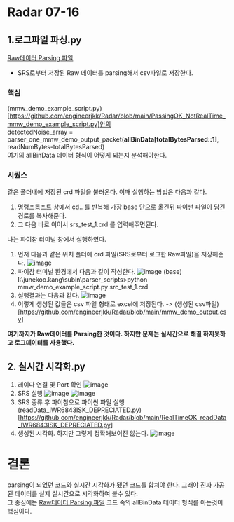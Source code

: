 # Radar 07-16

## 1.로그파일 파싱.py 
[Raw데이터 Parsing 파일](https://github.com/engineerjkk/Radar/blob/main/PassingOK_NotRealTime_mmw_demo_example_script.py)  
* SRS로부터 저장된 Raw 데이터를 parsing해서 csv파일로 저장한다.  

### 핵심

(mmw_demo_example_script.py)[https://github.com/engineerjkk/Radar/blob/main/PassingOK_NotRealTime_mmw_demo_example_script.py]안의  
detectedNoise_array = parser_one_mmw_demo_output_packet(**allBinData[totalBytesParsed::1]**, readNumBytes-totalBytesParsed)  
여기의 allBinData 데이터 형식이 어떻게 되는지 분석해야한다.
 
### 시퀀스
같은 폴더내에 저장된 crd 파일을 불러온다. 이때 실행하는 방법은 다음과 같다.

1. 명령프롬프트 창에서  cd.. 를 반복해 가장 base 단으로 옮긴뒤 파이썬 파일이 담긴 경로를 복사해준다.  
2. 그 다음 바로 이어서 srs_test_1.crd 를 입력해주면된다.

나는 파이참 터미널 창에서 실행하였다.
1. 먼저 다음과 같은 위치 폴더에 crd 파일(SRS로부터 로그한 Raw파일)을 저장해준다.
 ![image](https://user-images.githubusercontent.com/76835313/125942277-6f479924-c51a-4cfc-aa05-af3150b91c6e.png)
2. 파이참 터미널 환경에서 다음과 같이 작성한다.
![image](https://user-images.githubusercontent.com/76835313/125942395-604fd673-eb94-41f9-ae12-b2239a41b49a.png)
(base) I:\junekoo.kang\subin\parser_scripts>python mmw_demo_example_script.py src_test_1.crd
3. 실행결과는 다음과 같다.
![image](https://user-images.githubusercontent.com/76835313/125942499-b96312ee-91b7-410b-a380-7531254b7050.png)
5. 이렇게 생성된 값들은 csv 파일 형태로 excel에 저장된다.
-> (생성된 csv파일)[https://github.com/engineerjkk/Radar/blob/main/mmw_demo_output.csv]

**여기까지가 Raw데이터를 Parsing한 것이다. 하지만 문제는 실시간으로 해결 하지못하고 로그데이터를 사용했다.**

## 2. 실시간 시각화.py
1. 레이다 연결 및 Port 확인
![image](https://user-images.githubusercontent.com/76835313/125943258-0bdad3e9-be24-4f5f-a467-0452ad7f8668.png)
2. SRS 실행
![image](https://user-images.githubusercontent.com/76835313/125943337-f59f1bef-4541-4d3e-b130-9c65f6328cb7.png)
![image](https://user-images.githubusercontent.com/76835313/125943440-dc810f9b-269c-4ccd-afb0-e2857002e374.png)
3. SRS 종류 후 파이참으로 파이썬 파일 실행
(readData_IWR6843ISK_DEPRECIATED.py)[https://github.com/engineerjkk/Radar/blob/main/RealTimeOK_readData_IWR6843ISK_DEPRECIATED.py]
4. 생성된 시각화. 하지만 그렇게 정확해보이진 않는다.
![image](https://user-images.githubusercontent.com/76835313/125943830-98ca5ff5-7f3c-4224-92d5-20628120c922.png)

# 결론
parsing이 되었던 코드와 실시간 시각화가 됐던 코드를 합쳐야 한다. 그래야 진짜 가공된 데이터를 실제 실시간으로 시각화하여 볼수 있다.  
그 중심에는 [Raw데이터 Parsing 파일](https://github.com/engineerjkk/Radar/blob/main/PassingOK_NotRealTime_mmw_demo_example_script.py) 코드 속의 allBinData 데이터 형식를 아는것이 핵심이다.

